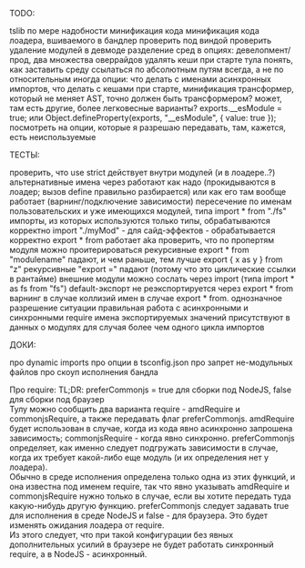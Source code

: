 TODO:

tslib по мере надобности
минификация кода
минификация кода лоадера, вшиваемого в бандлер
проверить под виндой
проверить удаление модулей в девмоде
разделение сред в опциях: девелопмент/прод, два множества оверрайдов
удалять кеши при старте тула
понять, как заставить среду ссылаться по абсолютным путям всегда, а не по относительным иногда
опции: что делать с именами асинхронных импортов, что делать с кешами при старте, минификация
трансформер, который не меняет AST, точно должен быть трансформером? может, там есть другие, более легковесные варианты?
exports.__esModule = true; или Object.defineProperty(exports, "__esModule", { value: true });
посмотреть на опции, которые я разрешаю передавать, там, кажется, есть неиспользуемые

ТЕСТЫ:

проверить, что use strict действует внутри модулей (и в лоадере..?)
альтернативные имена через <amd-module> работают как надо (прокидываются в лоадер; вызов define правильно разбирается)
<amd-require> или как его там вообще работает (варнинг/подключение зависимости)
пересечение по именам пользовательских и уже имеющихся модулей, типа import * from "./fs"
импорты, из которых используются только типы, обрабатываются корректно
import "./myMod" - для сайд-эффектов - обрабатывается корректно
export * from работает aka проверить, что по пропертям модуля можно проитерироваться
рекурсивные export * from "modulename" падают, и чем раньше, тем лучше
export { x as y } from "z"
рекурсивные "export =" падают (потому что это циклические ссылки в рантайме)
внешние модули можно сослать через import (типа import * as fs from "fs")
default-экспорт не реэкспортируется через export * from
варнинг в случае коллизий имен в случае export * from. однозначное разрешение ситуации
правильная работа с асинхронными и синхронными require
имена экспортируемых значений присутствуют в данных о модулях для случая более чем одного цикла импортов

ДОКИ:

про dynamic imports
про опции в tsconfig.json
про запрет не-модульных файлов
про скоуп исполнения бандла

Про require:
TL;DR: preferCommonjs = true для сборки под NodeJS, false для сборки под браузер  
Тулу можно сообщить два варианта require - amdRequire и commonjsRequire, а также передавать флаг preferCommonjs.
amdRequire будет использован в случае, когда из кода явно асинхронно запрошена зависимость; commonjsRequire - когда явно синхронно. preferCommonjs определяет, как именно следует подгружать зависимости в случае, когда их требует какой-либо еще модуль (и их определения нет у лоадера).  
Обычно в среде исполнения определена только одна из этих функций, и она известна под именем require, так что явно указывать amdRequire и commonjsRequire нужно только в случае, если вы хотите передать туда какую-нибудь другую функцию. preferCommonjs следует задавать true для исполнения в среде NodeJS и false - для браузера. Это будет изменять ожидания лоадера от require.  
Из этого следует, что при такой конфигурации без явных дополнительных усилий в браузере не будет работать синхронный require, а в NodeJS - асинхронный.